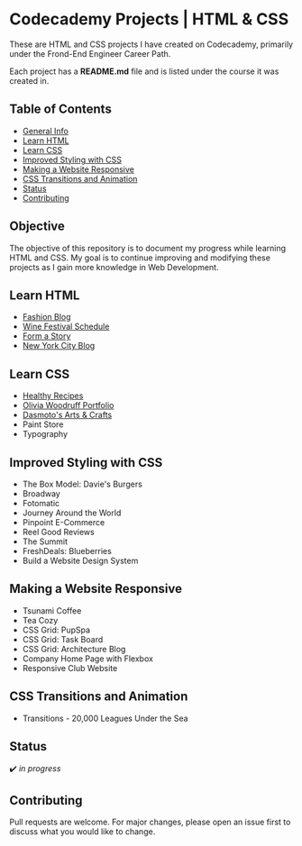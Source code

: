 # Codecademy Projects | HTML & CSS

These are HTML and CSS projects I have created on Codecademy, primarily under the Frond-End Engineer Career Path.

Each project has a **README.md** file and is listed under the course it was created in.

## Table of Contents
* [General Info](#general-info)
* [Learn HTML](#learn-html)
* [Learn CSS](#learn-css)
* [Improved Styling with CSS](#improved-styling-with-css)
* [Making a Website Responsive](#making-a-website-responsive)
* [CSS Transitions and Animation](#css-transitions-and-animation)
* [Status](#status)
* [Contributing](#contributing)

## Objective
The objective of this repository is to document my progress while learning HTML and CSS. My goal is to continue improving and modifying these projects as I gain more knowledge in Web Development.

## Learn HTML
* [Fashion Blog](https://vivian-mca.github.io/HTML-CSS-Codecademy-Projects/Fashion%20Blog) 
* [Wine Festival Schedule](https://vivian-mca.github.io/HTML-CSS-Codecademy-Projects/Wine%20Festival%20Schedule)
* [Form a Story](https://vivian-mca.github.io/HTML-CSS-Codecademy-Projects/Form%20a%20Story)
* [New York City Blog](https://vivian-mca.github.io/HTML-CSS-Codecademy-Projects/New%20York%20City%20Blog)

## Learn CSS
* [Healthy Recipes](https://vivian-mca.github.io/HTML-CSS-Codecademy-Projects/Healthy%20Recipes)
* [Olivia Woodruff Portfolio](https://vivian-mca.github.io/HTML-CSS-Codecademy-Projects/Olivia%20Woodruff%20Portfolio)
* [Dasmoto's Arts & Crafts](https://vivian-mca.github.io/HTML-CSS-Codecademy-Projects/Dasmoto's%20Arts%20%26%20Crafts)
* Paint Store
* Typography

## Improved Styling with CSS
* The Box Model: Davie's Burgers
* Broadway
* Fotomatic
* Journey Around the World
* Pinpoint E-Commerce
* Reel Good Reviews
* The Summit
* FreshDeals: Blueberries
* Build a Website Design System

## Making a Website Responsive
* Tsunami Coffee
* Tea Cozy
* CSS Grid: PupSpa
* CSS Grid: Task Board
* CSS Grid: Architecture Blog
* Company Home Page with Flexbox
* Responsive Club Website

## CSS Transitions and Animation
* Transitions - 20,000 Leagues Under the Sea

## Status
:heavy_check_mark: _in progress_

## Contributing
Pull requests are welcome. For major changes, please open an issue first to discuss what you would like to change.
